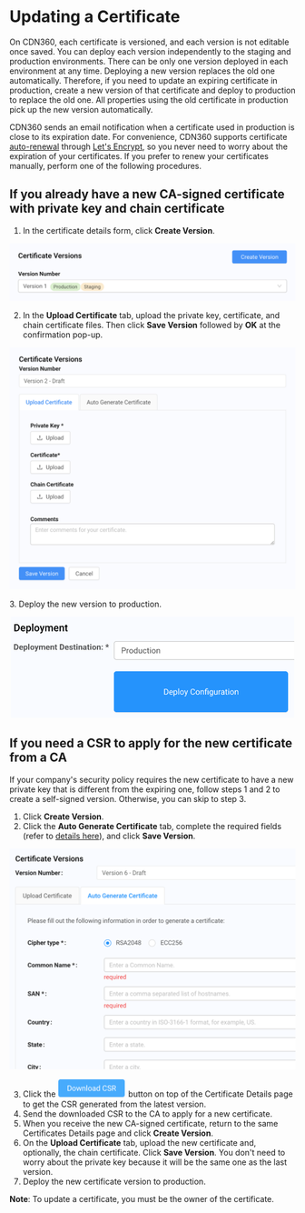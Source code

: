 # Updating a Certificate

On CDN360, each certificate is versioned, and each version is not editable once saved. You can deploy each version independently to the staging and production environments. There can be only one version deployed in each environment at any time. Deploying a new version replaces the old one automatically. Therefore, if you need to update an expiring certificate in production, create a new version of that certificate and deploy to production to replace the old one. All properties using the old certificate in production pick up the new version automatically.

CDN360 sends an email notification when a certificate used in production is close to its expiration date. For convenience, CDN360 supports certificate [auto-renewal](</docs/portal/certificates/auto-renewal.md>) through [Let's Encrypt](<https://letsencrypt.org/docs/challenge-types/>), so you never need to worry about the expiration of your certificates. If you prefer to renew your certificates manually, perform one of the following procedures.

## If you already have a new CA-signed certificate with private key and chain certificate
1. In the certificate details form, click **Create Version**.
<p align="center"><img src="/docs/resources/images/CreateCertVersion.png" alt="Upload Certificate Version" width="700"></p>

2. In the **Upload Certificate** tab, upload the private key, certificate, and chain certificate files. Then click **Save Version** followed by **OK** at the confirmation pop-up.
<p align="center"><img src="/docs/resources/images/Buttons for Uploading Certs.png" alt="Upload Certificate Version" width="700"></p>
3. Deploy the new version to production.
<p align="center"><img src="/docs/resources/images/CertificateDeploy.png" alt="Upload Certificate Version" width="500"></p>

## If you need a CSR to apply for the new certificate from a CA
If your company's security policy requires the new certificate to have a new private key that is different from the expiring one, follow steps 1 and 2 to create a self-signed version. Otherwise, you can skip to step 3.

1. Click **Create Version**.
2. Click the **Auto Generate Certificate** tab, complete the required fields (refer to [details here](</docs/portal/certificates/creating-certificates.md#auto-generating-a-self-signed-certificate>)), and click **Save Version**.
<p align="center"><img src="/docs/resources/images/CertificateSelfSignedVersion.png" alt="Certificate New Self-Signed Version" width="700"></p>

3. Click the <img src="/docs/resources/images/DownloadCSRButton.png" alt="Download CSR" width="120"> button on top of the Certificate Details page to get the CSR generated from the latest version.
4. Send the downloaded CSR to the CA to apply for a new certificate.
5. When you receive the new CA-signed certificate, return to the same Certificates Details page and click **Create Version**.
6. On the **Upload Certificate** tab, upload the new certificate and, optionally, the chain certificate. Click **Save Version**. You don't need to worry about the private key because it will be the same one as the last version.
7. Deploy the new certificate version to production.

**Note**: To update a certificate, you must be the owner of the certificate.
